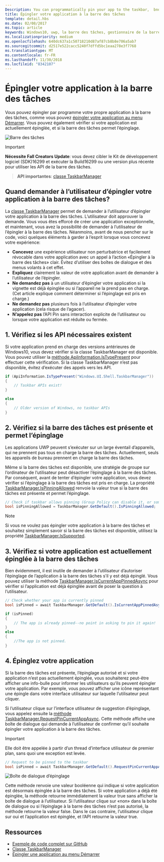 ```yaml
---
Description: You can programmatically pin your app to the taskbar,  bnd you can check if it's currently pinned.
title: Épingler votre application à la barre des tâches
template: detail.hbs
ms.date: 02/08/2017
ms.topic: article
keywords: Windows10, uwp, la barre des tâches, gestionnaire de la barre des tâches, épingler à la barre des tâches, vignette principale
ms.localizationpriority: medium
ms.openlocfilehash: 640dc637a1c50718210d87af87cb8b8e706a5ab7
ms.sourcegitcommit: d2517e522cacc5240f7dffd5bc1eaa278e3f7768
ms.translationtype: MT
ms.contentlocale: fr-FR
ms.lasthandoff: 11/30/2018
ms.locfileid: "8342107"
---
```

# <a name="pin-your-app-to-the-taskbar"></a>Épingler votre application à la barre des tâches

Vous pouvez épingler par programme votre propre application à la barre des tâches, comme vous pouvez [épingler votre application au menu Démarrer](tiles-and-notifications/primary-tile-apis.md). Vous pouvez également vérifier si votre application est actuellement épinglée, et si la barre des tâches permet l’épinglage. 

![Barre des tâches](images/taskbar/taskbar.png)

> [!IMPORTANT]
> **Nécessite Fall Creators Update**: vous devez cibler le Kit de développement logiciel (SDK)16299 et exécuter la Build16299 ou une version plus récente pour utiliser les API de la barre des tâches.

> **API importantes**: [classe TaskbarManager](https://docs.microsoft.com/uwp/api/windows.ui.shell.taskbarmanager) 


## <a name="when-should-you-ask-the-user-to-pin-your-app-to-the-taskbar"></a>Quand demander à l’utilisateur d’épingler votre application à la barre des tâches? 

La [classe TaskbarManager](https://docs.microsoft.com/uwp/api/windows.ui.shell.taskbarmanager) permet de demander à l’utilisateur d’épingler votre application à la barre des tâches. L’utilisateur doit approuver la demande. Vous vous êtes efforcé de créer une application exceptionnelle, et maintenant, vous avez la possibilité de demander à l’utilisateur de l’épingler à la barre des tâches. Néanmoins, avant de nous pencher sur le code, voici quelques éléments à garder à l’esprit lorsque vous concevez votre expérience:

* **Concevez** une expérience utilisateur non perturbatrice et facilement révocable dans votre application avec un appel à l’action «Épingler à la barre des tâches» clair. Évitez d’utiliser des boîtes de dialogue et des menus volants à cet effet. 
* **Expliquez** clairement la valeur de votre application avant de demander à l’utilisateur de l’épingler.
* **Ne demandez pas** à un utilisateur d’épingler votre application si la vignette est déjà épinglée ou si l’appareil ne la prend pas en charge. (Cet article explique comment déterminer si l’épinglage est pris en charge.)
* **Ne demandez pas** plusieurs fois à l’utilisateur d’épingler votre application (cela risque de l’agacer).
* **N’appelez pas** l’API Pin sans interaction explicite de l’utilisateur ou lorsque votre application est réduite ou fermée.


## <a name="1-check-whether-the-required-apis-exist"></a>1. Vérifiez si les API nécessaires existent

Si votre application prend en charge des versions antérieures de Windows10, vous devez vérifier si la classe TaskbarManager est disponible. Vous pouvez utiliser la [méthode ApiInformation.IsTypePresent](https://docs.microsoft.com/en-us/uwp/api/windows.foundation.metadata.apiinformation#Windows_Foundation_Metadata_ApiInformation_IsTypePresent_System_String_) pour effectuer cette vérification. Si la classe TaskbarManager n’est pas disponible, évitez d’exécuter des appels vers les API.

```csharp
if (ApiInformation.IsTypePresent("Windows.UI.Shell.TaskbarManager"))
{
    // Taskbar APIs exist!
}

else
{
    // Older version of Windows, no taskbar APIs
}
```


## <a name="2-check-whether-taskbar-is-present-and-allows-pinning"></a>2. Vérifiez si la barre des tâches est présente et permet l’épinglage

Les applications UWP peuvent s’exécuter sur un large éventail d’appareils, qui ne prennent pas tous en charge la barre des tâches. Actuellement, seuls les appareils de bureau prennent en charge la barre des tâches. 

Même si la barre des tâches est disponible, une stratégie de groupe sur l’ordinateur de l’utilisateur peut désactiver l’épinglage à la barre des tâches. Par conséquent, avant de tenter d’épingler votre application, vous devez vérifier si l’épinglage à la barre des tâches est pris en charge. La propriété [TaskbarManager.IsPinningAllowed](https://docs.microsoft.com/uwp/api/windows.ui.shell.taskbarmanager.IsPinningAllowed) renvoie la valeur true si la barre des tâches est présente et permet l’épinglage. 

```csharp
// Check if taskbar allows pinning (Group Policy can disable it, or some device families don't have taskbar)
bool isPinningAllowed = TaskbarManager.GetDefault().IsPinningAllowed;
```

> [!NOTE]
> Si vous ne voulez pas épingler votre application à la barre des tâches et souhaitez simplement savoir si la barre des tâches est disponible, utilisez la propriété [TaskbarManager.IsSupported](https://docs.microsoft.com/uwp/api/windows.ui.shell.taskbarmanager.IsSupported).


## <a name="3-check-whether-your-app-is-currently-pinned-to-the-taskbar"></a>3. Vérifiez si votre application est actuellement épinglée à la barre des tâches

Bien évidemment, il est inutile de demander à l’utilisateur d’autoriser l’épinglage de l’application à la barre des tâches s’il y est déjà épinglé. Vous pouvez utiliser la méthode [TaskbarManager.IsCurrentAppPinnedAsync](https://docs.microsoft.com/uwp/api/windows.ui.shell.taskbarmanager.IsCurrentAppPinnedAsync) pour vérifier si l’application est déjà épinglée avant de poser la question à l’utilisateur.

```csharp
// Check whether your app is currently pinned
bool isPinned = await TaskbarManager.GetDefault().IsCurrentAppPinnedAsync();

if (isPinned)
{
    // The app is already pinned--no point in asking to pin it again!
}
else 
{
    //The app is not pinned. 
}
```


##  <a name="4-pin-your-app"></a>4. Épinglez votre application

Si la barre des tâches est présente, l’épinglage autorisé et si votre application n’est pas actuellement épinglée, vous souhaiterez peut-être afficher une info-bulle pour informer les utilisateurs qu’ils peuvent épingler votre application. Par exemple, vous pouvez afficher une icône représentant une épingle dans votre interface utilisateur sur laquelle l’utilisateur peut cliquer. 

Si l’utilisateur clique sur l’interface utilisateur de suggestion d’épinglage, vous appelez ensuite la [méthode TaskbarManager.RequestPinCurrentAppAsync](https://docs.microsoft.com/uwp/api/windows.ui.shell.taskbarmanager.RequestPinCurrentAppAsync). Cette méthode affiche une boîte de dialogue qui demande à l’utilisateur de confirmer qu’il souhaite épingler votre application à la barre des tâches.

> [!IMPORTANT]
> Elle doit être appelée à partir d’un thread d’interface utilisateur de premier plan, sans quoi une exception est levée.

```csharp
// Request to be pinned to the taskbar
bool isPinned = await TaskbarManager.GetDefault().RequestPinCurrentAppAsync();
```

![Boîte de dialogue d’épinglage](images/taskbar/pin-dialog.png)

Cette méthode renvoie une valeur booléenne qui indique si votre application est désormais épinglée à la barre des tâches. Si votre application a déjà été épinglée, la méthode retourne immédiatement la valeur true sans afficher la boîte de dialogue à l’utilisateur. Si l’utilisateur clique sur «non» dans la boîte de dialogue ou si l’épinglage à la barre des tâches n’est pas autorisé, la méthode retourne la valeur false. Dans le cas contraire, l’utilisateur clique sur oui et l’application est épinglée, et l’API retourne la valeur true.


## <a name="resources"></a>Ressources

* [Exemple de code complet sur GitHub](https://github.com/WindowsNotifications/quickstart-pin-to-taskbar)
* [Classe TaskbarManager](https://docs.microsoft.com/uwp/api/windows.ui.shell.taskbarmanager)
* [Épingler une application au menu Démarrer](tiles-and-notifications/primary-tile-apis.md)